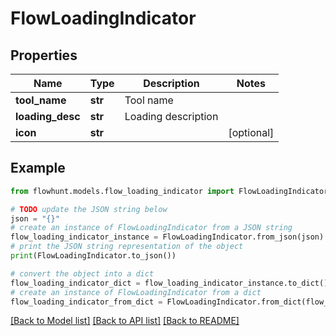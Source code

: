 # FlowLoadingIndicator


## Properties

Name | Type | Description | Notes
------------ | ------------- | ------------- | -------------
**tool_name** | **str** | Tool name | 
**loading_desc** | **str** | Loading description | 
**icon** | **str** |  | [optional] 

## Example

```python
from flowhunt.models.flow_loading_indicator import FlowLoadingIndicator

# TODO update the JSON string below
json = "{}"
# create an instance of FlowLoadingIndicator from a JSON string
flow_loading_indicator_instance = FlowLoadingIndicator.from_json(json)
# print the JSON string representation of the object
print(FlowLoadingIndicator.to_json())

# convert the object into a dict
flow_loading_indicator_dict = flow_loading_indicator_instance.to_dict()
# create an instance of FlowLoadingIndicator from a dict
flow_loading_indicator_from_dict = FlowLoadingIndicator.from_dict(flow_loading_indicator_dict)
```
[[Back to Model list]](../README.md#documentation-for-models) [[Back to API list]](../README.md#documentation-for-api-endpoints) [[Back to README]](../README.md)


